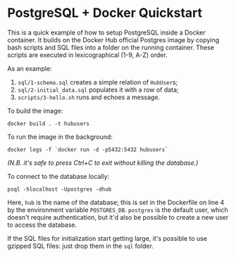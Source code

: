 # PostgreSQL + Docker Quickstart

This is a quick example of how to setup PostgreSQL inside a Docker container. It builds on the Docker Hub official Postgres image by copying bash scripts and SQL files into a folder on the running container. These scripts are executed in lexicographical (1-9, A-Z) order.

As an example:

1. `sql/1-schema.sql` creates a simple relation of `HubUser`s;
2. `sql/2-initial_data.sql` populates it with a row of data;
3. `scripts/3-hello.sh` runs and echoes a message.

To build the image:

```
docker build . -t hubusers
```

To run the image in the background:

```
docker logs -f `docker run -d -p5432:5432 hubusers`
```

*(N.B. it's safe to press Ctrl+C to exit without killing the database.)*

To connect to the database locally:

```
psql -hlocalhost -Upostgres -dhub
```

Here, `hub` is the name of the database; this is set in the Dockerfile on line 4 by the environment variable `POSTGRES_DB`. `postgres` is the default user, which doesn't require authentication, but it'd also be possible to create a new user to access the database.

If the SQL files for initialization start getting large, it's possible to use gzipped SQL files: just drop them in the `sql` folder.
